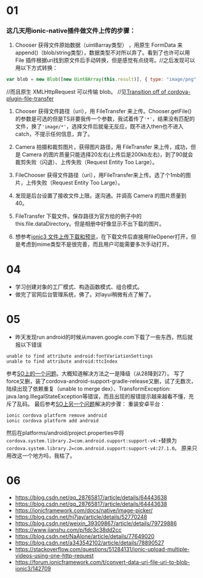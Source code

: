 # 01

### 这几天用ionic-native插件做文件上传的步骤：

1. Chooser 获得文件原始数据（uint8array类型） ，用原生 FormData 来 append()（blob/string类型），数据类型不对所以弃了。看到了也许可以用 File 插件根据uri找到原文件后手动转换，但是感觉有点绕弯。//之后发现可以用以下方式转换：

```js
var blob = new Blob([new Uint8Array(this.result)], { type: "image/png" });
```

//而且原生 XMLHttpRequest 可以传输 blob。
//见[Transition off of cordova-plugin-file-transfer](https://cordova.apache.org/blog/2017/10/18/from-filetransfer-to-xhr2.html)

1. Chooser 获得文件路径（uri），用 FileTransfer 来上传。Chooser.getFile() 的参数是可选的但是TS非要我传一个参数，我试着传了`'*'`，结果没有匹配的文件，换了`'image/*'`，选择文件后就毫无反应，既不进入then也不进入catch，不提示任何信息，弃了。

1. Camera 拍摄和裁剪图片，获得图片路径，用 FileTransfer 来上传，成功，但是 Camera 的图片质量只能选择20左右(上传后是200kb左右)，到了90就会裁剪失败（闪退）、上传失败（Request Entity Too Large）。

1. FileChooser 获得文件路径（uri），用FileTransfer来上传。选了个1mb的图片，上传失败（Request Entity Too Large）。

1. 发现是后台设置了接收文件上限。遂沟通。并调高 Camera 的图片质量到40。

1. FileTransfer 下载文件。保存路径为官方给的例子中的this.file.dataDirectory。但是相册中好像显示不出下载的图片。

1. 想参考[ionic3 文件上传下载和预览](https://segmentfault.com/a/1190000010978562)，在下载文件后直接用fileOpener打开，但是考虑到mime类型不是很完善，而且用户可能需要多次手动打开。


# 04

- 学习创建对象的工厂模式、构造函数模式、组合模式。
- 做完了官网后台管理系统，佛了。对layui稍微有点了解了。

# 05

- 昨天发现run android的时候从maven.google.com下载了一些东西，然后就报以下错误

```
unable to find attribute android:fontVariationSettings
unable to find attribute android:ttcIndex
```
参考[SO上的一个问题](https://stackoverflow.com/questions/49208772/error-resource-androidattr-fontvariationsettings-not-found?answertab=votes#tab-top)。大概知道解决方法之一是降级（从28降到27）。
写了force又删，装了cordova-android-support-gradle-release又删，试了无数次，陆续出现了依赖重复（unable to merge dex）、TransformException: java.lang.IllegalStateException等错误，而且出现的报错提示越来越看不懂，充斥了乱码。
最后参考[SO上另一个问题](https://stackoverflow.com/questions/49162538/running-cordova-build-android-unable-to-find-attribute-androidfontvariation)解决的步骤：
重装安卓平台：
```
ionic cordova platform remove android
ionic cordova platform add android
```
然后在platforms/android/project.properties中将`cordova.system.library.2=com.android.support:support-v4:+`替换为`cordova.system.library.2=com.android.support:support-v4:27.1.0`。
原来只用改这一个地方吗，我枯了。

# 06
- https://blog.csdn.net/qq_28765817/article/details/64443638
- https://blog.csdn.net/qq_28765817/article/details/64443638
- https://ionicframework.com/docs/native/image-picker/
- https://blog.csdn.net/hj7jay/article/details/52770248
- https://blog.csdn.net/weixin_39309867/article/details/79729886
- https://www.jianshu.com/p/fdc3c38dd2cc
- https://blog.csdn.net/NaAlone/article/details/77649020
- https://blog.csdn.net/a343542102/article/details/78890527
- https://stackoverflow.com/questions/51284131/ionic-upload-multiple-videos-using-one-http-request
- https://forum.ionicframework.com/t/convert-data-uri-file-uri-to-blob-ionic3/142709
